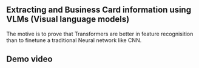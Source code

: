 ## Extracting and Business Card information using VLMs (Visual language models)

The motive is to prove that Transformers are better in feature recognisition than to finetune a traditional Neural network like CNN.

## Demo video

